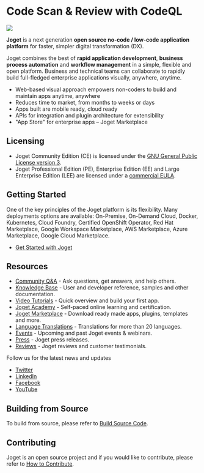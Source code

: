 # Code Scan & Review with CodeQL

![](https://github.com/ossrs/srs/workflows/CodeQL/badge.svg)

**Joget** is a next generation **open source no-code / low-code application platform** for faster, simpler digital transformation (DX).

Joget combines the best of **rapid application development**, **business process automation** and **workflow management** in a simple, flexible and open platform. Business and technical teams can collaborate to rapidly build full-fledged enterprise applications visually, anywhere, anytime.

- Web-based visual approach empowers non-coders to build and maintain apps anytime, anywhere
- Reduces time to market, from months to weeks or days
- Apps built are mobile ready, cloud ready
- APIs for integration and plugin architecture for extensibility
- "App Store" for enterprise apps – Joget Marketplace


## Licensing

- Joget Community Edition (CE) is licensed under the [GNU General Public License version 3](https://opensource.org/licenses/gpl-3.0).  
- Joget Professional Edition (PE), Enterprise Edition (EE) and Large Enterprise Edition (LEE) are licensed under a [commercial EULA](https://www.joget.org/product/enterprise-eula).


## Getting Started

One of the key principles of the Joget platform is its flexibility. Many deployments options are available: 
On-Premise, On-Demand Cloud, Docker, Kubernetes, Cloud Foundry, Certified OpenShift Operator, Red Hat Marketplace, Google Workspace Marketplace, AWS Marketplace, Azure Marketplace, Google Cloud Marketplace.

- [Get Started with Joget](https://www.joget.org/get-started)


## Resources

- [Community Q&A](https://answers.joget.org) - Ask questions, get answers, and help others.
- [Knowledge Base](https://community.joget.org) - User and developer reference, samples and other documentation.
- [Video Tutorials](https://www.joget.org/tutorials) - Quick overview and build your first app.
- [Joget Academy](https://academy.joget.org) - Self-paced online learning and certification.
- [Joget Marketplace](https://marketplace.joget.org) - Download ready made apps, plugins, templates and more.
- [Language Translations](https://translate.joget.org) - Translations for more than 20 languages.
- [Events](https://www.joget.com/events) - Upcoming and past Joget events & webinars.
- [Press](https://www.joget.com/press) - Joget press releases.
- [Reviews](https://www.joget.com/reviews) - Joget reviews and customer testimonials.

Follow us for the latest news and updates

- [Twitter](https://www.twitter.com/jogetworkflow)
- [LinkedIn](https://www.linkedin.com/company/joget)
- [Facebook](https://www.facebook.com/jogetworkflow)
- [YouTube](https://www.youtube.com/jogetworkflow)


## Building from Source

To build from source, please refer to [Build Source Code](https://dev.joget.org/community/display/DX7/Joget+Open+Source).


## Contributing

Joget is an open source project and if you would like to contribute, please refer to [How to Contribute](https://dev.joget.org/community/display/DX7/How-to+Contribute).

